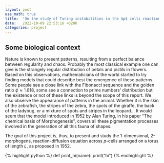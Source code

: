 ```yaml
---
layout: post
use_math: true
title:  "On the study of Turing instabilities in the $p$ cells reaction-diffusion model with two morphogens"
date:   2022-10-09 22:53:16 +0200
categories: project
---
```



## Some biological context

Nature is known to present patterns, resulting from a perfect balance between regularity and chaos. Probably the most classical example one can give is the strangely regular distribution of petals and pistils in flowers. Based on this observations, mathematicians of the world started to try finding models that could describe best the emergence of these patterns. Some people see a close link with the Fibonacci sequence and the golden ratio $\phi \approx 1.618$, some see a connection to prime numbers' distribution but the existence or not of these links is beyond the scope of this report. We also observe the appearance of patterns in the animal. Whether it is the skin of the zebrafish, the stripes of the zebra, the spots of the giraffe, the back of the ladybug, or a mixture of spots and stripes in the leopard... It would seem that the model introduced in 1952 by Alan Turing, in his paper "The chemical basis of Morphogenesis", covers all these pigmentation processes involved in the generation of all this fauna of shapes.

The goal of this project is, thus, to present and study the 1-dimensional, 2-morphogens, reaction-diffusion equation across $p$-cells arranged on a torus of length $L$, as proposed in 1952.

{% highlight python %}
def print_hi(name):
	print("hi")
{% endhighlight %}
